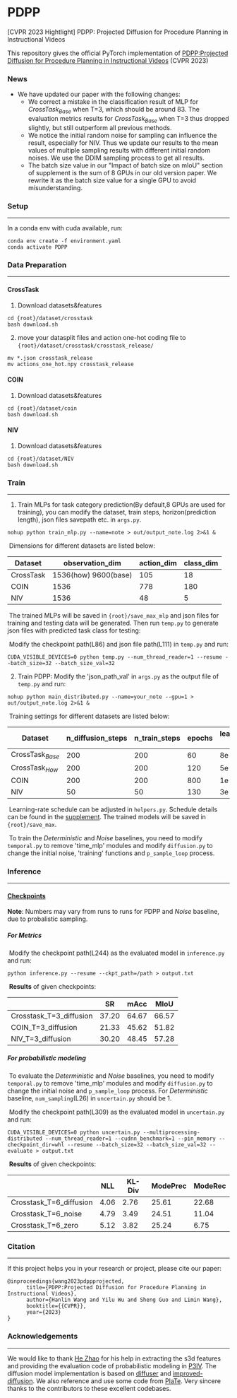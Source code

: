 # PDPP
[CVPR 2023 Hightlight] PDPP: Projected Diffusion for Procedure Planning in Instructional Videos

This repository gives the official PyTorch implementation of [PDPP:Projected Diffusion for Procedure Planning in Instructional Videos](https://arxiv.org/abs/2303.14676v2) (CVPR 2023)

### News
* We have updated our paper with the following changes:
  * We correct a mistake in the classification result of MLP for $CrossTask_{Base}$ when T=3, which should be around 83. The evaluation metrics results for $CrossTask_{Base}$ when T=3 thus dropped slightly, but still outperform all previous methods.
  * We notice the initial random noise for sampling can influence the result, especially for NIV. Thus we update our results to the mean values of multiple sampling results with different initial random noises. We use the DDIM sampling process to get all results.
  * The batch size value in our "Impact of batch size on mIoU" section of supplement is the sum of 8 GPUs in our old version paper. We rewrite it as the batch size value for a single GPU to avoid misunderstanding.

### Setup

------

In a conda env with cuda available, run:

```
conda env create -f environment.yaml
conda activate PDPP
```



### Data Preparation

------

#### CrossTask

1. Download datasets&features

```
cd {root}/dataset/crosstask
bash download.sh
```

2. move your datasplit files and action one-hot coding file to `{root}/dataset/crosstask/crosstask_release/`

```
mv *.json crosstask_release
mv actions_one_hot.npy crosstask_release
```



#### COIN

1. Download datasets&features

```
cd {root}/dataset/coin
bash download.sh
```



#### NIV

1. Download datasets&features

```
cd {root}/dataset/NIV
bash download.sh
```



### Train

------

1. Train MLPs for task category prediction(By default,8 GPUs are used for training), you can modify the dataset, train steps, horizon(prediction length), json files savepath etc. in `args.py`. 

```
nohup python train_mlp.py --name=note > out/output_note.log 2>&1 &
```

​	  Dimensions for different datasets are listed below:

| Dataset   | observation_dim      | action_dim | class_dim |
| --------- | -------------------- | ---------- | --------- |
| CrossTask | 1536(how) 9600(base) | 105        | 18        |
| COIN      | 1536                 | 778        | 180       |
| NIV       | 1536                 | 48         | 5         |

​	  The trained MLPs will be saved in `{root}/save_max_mlp` and json files for training and testing data will be generated. Then run `temp.py` to generate json files with predicted task class for testing:

​	  Modify the checkpoint path(L86) and json file path(L111) in `temp.py` and run:

```
CUDA_VISIBLE_DEVICES=0 python temp.py --num_thread_reader=1 --resume --batch_size=32 --batch_size_val=32
```


2. Train PDPP: Modify the 'json_path_val' in `args.py` as the output file of `temp.py` and run:

```
nohup python main_distributed.py --name=your_note --gpu=1 > out/output_note.log 2>&1 &
```


​	  Training settings for different datasets are listed below:

| Dataset            | n_diffusion_steps | n_train_steps | epochs | learning-rate |
| ------------------ | ----------------- | ------------- | ------ | ------------- |
| CrossTask$_{Base}$ | 200               | 200           | 60     | 8e-4          |
| CrossTask$_{How}$  | 200               | 200           | 120    | 5e-4          |
| COIN               | 200               | 200           | 800    | 1e-5          |
| NIV                | 50                | 50            | 130    | 3e-4          |

​	  Learning-rate schedule can be adjusted in `helpers.py`. Schedule details can be found in the [supplement](https://arxiv.org/abs/2303.14676). The trained models will be saved in `{root}/save_max`.

​	  To train the $Deterministic$ and $Noise$ baselines, you need to modify `temporal.py` to remove 'time_mlp' modules and modify `diffusion.py` to change the initial noise, 'training' functions and `p_sample_loop` process.



### Inference

------

#### [Checkpoints](https://box.nju.edu.cn/d/bea511b00c984c0c8bd6/)

**Note**: Numbers may vary from runs to runs for PDPP and $Noise$ baseline, due to probalistic sampling.

##### For Metrics

​	  Modify the checkpoint path(L244) as the evaluated model in `inference.py` and run:

```
python inference.py --resume --ckpt_path=/path > output.txt
```

​	  **Results** of given checkpoints:

|                         | SR    | mAcc  | MIoU  |
| ----------------------- | ----- | ----- | ----- |
| Crosstask_T=3_diffusion | 37.20 | 64.67 | 66.57 |
| COIN_T=3_diffusion      | 21.33 | 45.62 | 51.82 |
| NIV_T=3_diffusion       | 30.20 | 48.45 | 57.28 |



##### For probabilistic modeling

​	  To evaluate the $Deterministic$ and $Noise$ baselines, you need to modify `temporal.py` to remove 'time_mlp' modules and modify `diffusion.py` to change the initial noise and `p_sample_loop` process. For $Deterministic$ baseline, `num_sampling`(L26) in `uncertain.py` should be 1.

​	  Modify the checkpoint path(L309) as the evaluated model in `uncertain.py` and run:

```
CUDA_VISIBLE_DEVICES=0 python uncertain.py --multiprocessing-distributed --num_thread_reader=1 --cudnn_benchmark=1 --pin_memory --checkpoint_dir=whl --resume --batch_size=32 --batch_size_val=32 --evaluate > output.txt
```

​	  **Results** of given checkpoints:

|                         | NLL  | KL-Div | ModePrec | ModeRec |
| ----------------------- | ---- | ------ | -------- | ------- |
| Crosstask_T=6_diffusion | 4.06 | 2.76   | 25.61    | 22.68   |
| Crosstask_T=6_noise     | 4.79 | 3.49   | 24.51    | 11.04   |
| Crosstask_T=6_zero      | 5.12 | 3.82   | 25.24    | 6.75    |



### Citation

------

If this project helps you in your research or project, please cite our paper:

```
@inproceedings{wang2023pdppprojected,
      title={PDPP:Projected Diffusion for Procedure Planning in Instructional Videos}, 
      author={Hanlin Wang and Yilu Wu and Sheng Guo and Limin Wang},
      booktitle={{CVPR}},
      year={2023}
}
```



### Acknowledgements

------

We would like to thank [He Zhao](https://joehezhao.github.io/) for his help in extracting the s3d features and providing the evaluation code of probabilistic modeling in [P3IV](https://github.com/JoeHEZHAO/procedure-planing). The diffusion model implementation is based on [diffuser](https://github.com/jannerm/diffuser) and [improved-diffusion](https://github.com/openai/improved-diffusion). We also reference and use some code from [PlaTe](https://github.com/Jiankai-Sun/plate-pytorch). Very sincere thanks to the contributors to these excellent codebases.
